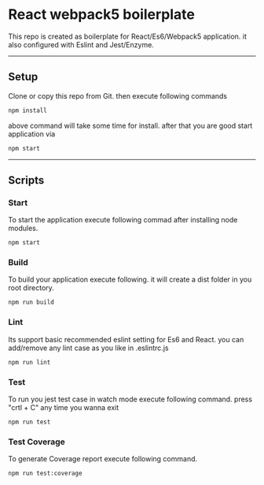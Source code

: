 # React webpack5 boilerplate

This repo is created as boilerplate for React/Es6/Webpack5 application. it also configured with Eslint and Jest/Enzyme.

---

## Setup

Clone or copy this repo from Git. then execute following commands

```cmd
npm install
```

above command will take some time for install. after that you are good start application via

```js
npm start
```

---

## Scripts

### Start

To start the application execute following commad after installing node modules.

```npm
npm start
```

### Build

To build your application execute following. it will create a dist folder in you root directory.

```npm
npm run build
```

### Lint

Its support basic recommended eslint setting for Es6 and React. you can add/remove any lint case as you like in .eslintrc.js

```npm
npm run lint
```

### Test

To run you jest test case in watch mode execute following command. press "crtl + C" any time you wanna exit

```npm
npm run test
```

### Test Coverage

To generate Coverage report execute following command.

```npm
npm run test:coverage
```

